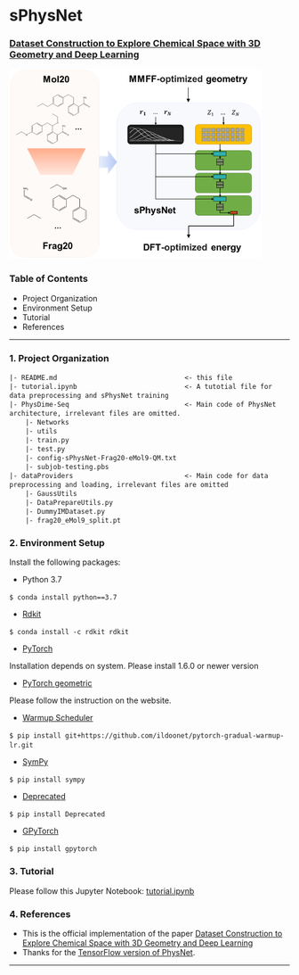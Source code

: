# sPhysNet

### [Dataset Construction to Explore Chemical Space with 3D Geometry and Deep Learning](https://pubs.acs.org/doi/abs/10.1021/acs.jcim.1c00007)

![](Picture1.png)

### Table of Contents

- Project Organization
- Environment Setup
- Tutorial
- References

---
### 1. Project Organization

```
|- README.md                                <- this file
|- tutorial.ipynb                           <- A tutotial file for data preprocessing and sPhysNet training
|- PhysDime-Seq                             <- Main code of PhysNet architecture, irrelevant files are omitted.
    |- Networks
    |- utils
    |- train.py
    |- test.py
    |- config-sPhysNet-Frag20-eMol9-QM.txt
    |- subjob-testing.pbs
|- dataProviders                            <- Main code for data preprocessing and loading, irrelevant files are omitted
    |- GaussUtils
    |- DataPrepareUtils.py
    |- DummyIMDataset.py
    |- frag20_eMol9_split.pt
```

### 2. Environment Setup

Install the following packages:

- Python 3.7

`$ conda install python==3.7`

- [Rdkit](https://www.rdkit.org/docs/Install.html)

`$ conda install -c rdkit rdkit`

- [PyTorch](https://pytorch.org/)

Installation depends on system. Please install 1.6.0 or newer version

- [PyTorch geometric](https://pytorch-geometric.readthedocs.io/en/latest/notes/installation.html)

Please follow the instruction on the website.

- [Warmup Scheduler](https://github.com/ildoonet/pytorch-gradual-warmup-lr)

`$ pip install git+https://github.com/ildoonet/pytorch-gradual-warmup-lr.git`

- [SymPy](http://www.cfm.brown.edu/people/dobrush/am33/SymPy/install.html)

`$ pip install sympy`

- [Deprecated](https://pypi.org/project/Deprecated/)

`$ pip install Deprecated`

- [GPyTorch](https://gpytorch.ai/)

`$ pip install gpytorch`

### 3. Tutorial

Please follow this Jupyter Notebook: [tutorial.ipynb](https://github.com/SongXia-NYU/sPhysNet/blob/main/tutorial.ipynb)

### 4. References

- This is the official implementation of the paper [Dataset Construction to Explore Chemical Space with 3D Geometry and Deep Learning](https://pubs-acs-org.proxy.library.nyu.edu/doi/10.1021/acs.jcim.1c00007)
- Thanks for the [TensorFlow version of PhysNet](https://github.com/MMunibas/PhysNet).


---


